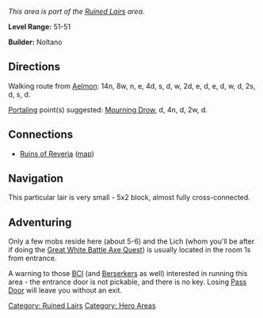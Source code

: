 *This area is part of the [Ruined
Lairs](:Category:_Ruined_Lairs "wikilink") area.*

**Level Range:** 51-51

**Builder:** Noltano

## Directions

Walking route from [Aelmon](Aelmon "wikilink"): 14n, 8w, n, e, 4d, s, d,
w, 2d, e, d, e, d, w, d, 2s, d, s, d.

[Portaling](Portal "wikilink") point(s) suggested: [Mourning
Drow](Mourning_Drow "wikilink"), d, 4n, d, 2w, d.

## Connections

-   [Ruins of Reveria](:Category:Ruins_Of_Reveria "wikilink")
    ([map](Ruins_Of_Reveria_Map "wikilink"))

## Navigation

This particular lair is very small - 5x2 block, almost fully
cross-connected.

## Adventuring

Only a few mobs reside here (about 5-6) and the Lich (whom you'll be
after if doing the [Great White Battle Axe
Quest](Great_White_Battle_Axe_Quest "wikilink")) is usually located in
the room 1s from entrance.

A warning to those [BCI](:Category:Black_Circle_Initiates "wikilink")
(and [Berserkers](:Category:Berserkers "wikilink") as well) interested
in running this area - the entrance door is not pickable, and there is
no key. Losing [Pass Door](Pass_Door "wikilink") will leave you without
an exit.

[Category: Ruined Lairs](Category:_Ruined_Lairs "wikilink") [Category:
Hero Areas](Category:_Hero_Areas "wikilink")

